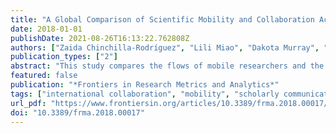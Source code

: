 ```yaml
---
title: "A Global Comparison of Scientific Mobility and Collaboration According to National Scientific Capacities"
date: 2018-01-01
publishDate: 2021-08-26T16:13:22.762808Z
authors: ["Zaida Chinchilla-Rodríguez", "Lili Miao", "Dakota Murray", "Nicolás Robinson-Garciá", "Rodrigo Costas", "Cassidy R. Sugimoto"]
publication_types: ["2"]
abstract: "This study compares the flows of mobile researchers and the number of publications in international collaboration within the context of scientific and economic capacities. The goal is to identify the convergence or discrepancy of countries in mobility and collaboration and determine the positions and relative influence of countries in both processes. Using affiliation data from scientific publications, we analyze the distributions and networks of collaboration and mobility and their structural differences. The results show that there is a significant relationship between the flow of mobile researchers and the capacity for publishing with foreign partners in the more prolific countries, although mobility is always lower than collaboration. Size matters and scientific relationship are highly resource-dependent. The Advanced and Proficient countries accumulate the highest proportion of the mobile authors and international publications with an extremely low representation of mobility in Developing and Lagging countries. In addition, the placement of countries is not always consistent in both networks, revealing the distinct roles, with particular instability for lower income countries. The more resources available in a country (both scientific and economic) the greater the likelihood of attracting foreign partners and mobilizing human capital. The policy relevance of these structural differences are described and a brief description of the limitations and future research are provided."
featured: false
publication: "*Frontiers in Research Metrics and Analytics*"
tags: ["international collaboration", "mobility", "scholarly communication", "Science Policy", "Scientific capacity"]
url_pdf: "https://www.frontiersin.org/articles/10.3389/frma.2018.00017/full"
doi: "10.3389/frma.2018.00017"
---
```

